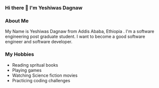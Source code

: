 ### Hi there 👋 I'm Yeshiwas Dagnaw

<!--
**Yeshiwas21/Yeshiwas21** is a ✨ _special_ ✨ repository because its `README.md` (this file) appears on your GitHub profile.

Here are some ideas to get you started:

- 🔭 I’m currently working on ...
- 🌱 I’m currently learning ...
- 👯 I’m looking to collaborate on ...
- 🤔 I’m looking for help with ...
- 💬 Ask me about ...
- 📫 How to reach me: ...
- 😄 Pronouns: ...
- ⚡ Fun fact: ...
-->
### About Me
My Name is Yeshiwas Dagnaw from Addis Ababa, Ethiopia .
I'm a software engineering post graduate student. I want to become a good software engineer and software developer.

### My Hobbies
- Reading spritual books
- Playing games
- Watching Science fiction movies
- Practicing coding challenges
